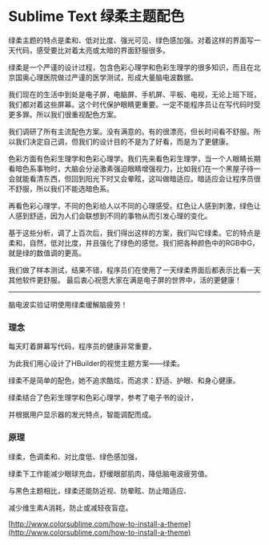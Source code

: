# Sublime Text 绿柔主题配色

绿柔主题的特点是柔和、低对比度、强光可见、绿色感加强。对着这样的界面写一天代码，感受要比对着太亮或太暗的界面舒服很多。

绿柔是一个严谨的设计过程，包含色彩心理学和色彩生理学的很多知识，而且在北京国奥心理医院做过严谨的医学测试，形成大量脑电波数据。

我们现在的生活中到处是电子屏，电脑屏、手机屏、平板、电视，无论上班下班，我们都对着这些屏幕。这个时代保护眼睛更重要。一定不能程序员让在写代码时受更多罪。所以我们很重视配色方案。

我们调研了所有主流配色方案。没有满意的。有的很漂亮，但长时间看不舒服。所以我们决定自己调，但我们的设计目的不是为了好看，而是为了更健康。

色彩方面有色彩生理学和色彩心理学。我们先来看色彩生理学，当一个人眼睛长期看暗色系事物时，大脑会分泌激素强迫眼睛增强视力，比如我们在一个黑屋子待一会就能看清东西，但回到阳光下时又会晕眩，这叫做暗适应。暗适应会让程序员很不舒服，所以我们不能选暗色系。

再看色彩心理学，不同的色彩给人以不同的心理感受。红色让人感到刺激，绿色让人感到舒适，因为人们会联想到不同的事物从而引发心理的变化。

基于这些分析，调了上百次后，我们得出这样的方案，我们叫它绿柔。它的特点是柔和，自然，低对比度，并且强化了绿色的感觉。我们把各种颜色中的RGB中G，就是绿的数值调的更高。

我们做了样本测试，结果不错，程序员们在使用了一天绿柔界面后都表示比看一天其他软件更舒服。
最后衷心祝愿大家在满是电子屏的世界中，活的更健康！

---

脑电波实验证明使用绿柔缓解脑疲劳！

### 理念

每天盯着屏幕写代码，程序员的健康非常重要，

为此我们用心设计了HBuilder的视觉主题方案——绿柔。

绿柔不是简单的配色，她不追求酷炫，而追求：舒适、护眼、和身心健康。

绿柔结合了色彩生理学和色彩心理学，参考了电子书的设计，

并根据用户显示器的发光特点，智能调配而成。

### 原理

绿柔，色调柔和、对比度低、绿色感加强，

绿柔下工作能减少眼球充血，舒缓眼部肌肉，降低脑电波疲劳值。

与黑色主题相比，绿柔还能防近视、防晕眩、防止暗适应、

减少维生素A消耗，防止或减轻夜盲症。




[http://www.colorsublime.com/how-to-install-a-theme](http://www.colorsublime.com/how-to-install-a-theme)